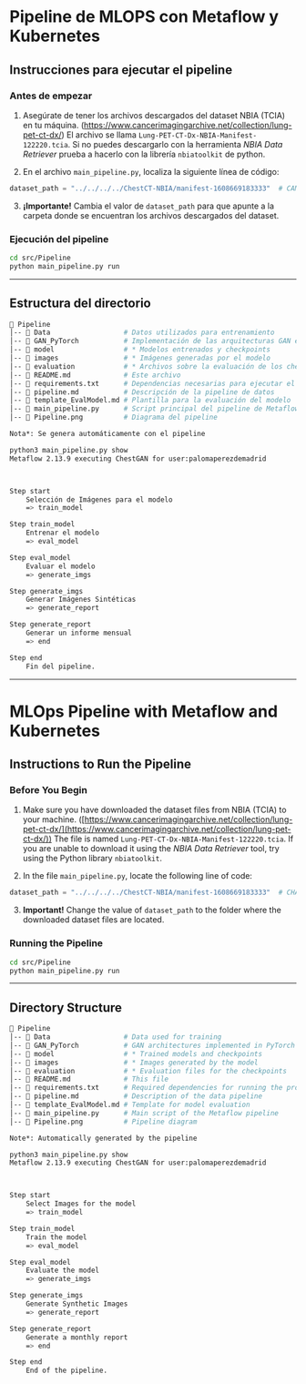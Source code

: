 # Pipeline de MLOPS con Metaflow y Kubernetes

## Instrucciones para ejecutar el pipeline

### Antes de empezar

1. Asegúrate de tener los archivos descargados del dataset NBIA (TCIA) en tu máquina.
\(https://www.cancerimagingarchive.net/collection/lung-pet-ct-dx/) El archivo se llama `Lung-PET-CT-Dx-NBIA-Manifest-122220.tcia`. Si no puedes descargarlo con la herramienta *NBIA Data Retriever* prueba a hacerlo con la librería `nbiatoolkit` de python.

2. En el archivo `main_pipeline.py`, localiza la siguiente línea de código:

```python
dataset_path = "../../../../ChestCT-NBIA/manifest-1608669183333"  # CAMBIAR !!
```

3. **¡Importante!** Cambia el valor de `dataset_path` para que apunte a la carpeta donde se encuentran los archivos descargados del dataset.

### Ejecución del pipeline
```bash
cd src/Pipeline
python main_pipeline.py run
```

---

## Estructura del directorio 

```bash
📂 Pipeline
│-- 📂 Data                  # Datos utilizados para entrenamiento
│-- 📂 GAN_PyTorch           # Implementación de las arquitecturas GAN en PyTorch
│-- 📂 model                 # * Modelos entrenados y checkpoints 
│-- 📂 images                # * Imágenes generadas por el modelo
│-- 📂 evaluation            # * Archivos sobre la evaluación de los checkpoints
│-- 📄 README.md             # Este archivo
│-- 📄 requirements.txt      # Dependencias necesarias para ejecutar el proyecto
│-- 📄 pipeline.md           # Descripción de la pipeline de datos
│-- 📄 template_EvalModel.md # Plantilla para la evaluación del modelo
│-- 📄 main_pipeline.py      # Script principal del pipeline de Metaflow
│-- 📄 Pipeline.png          # Diagrama del pipeline

Nota*: Se genera automáticamente con el pipeline
```

```bash
python3 main_pipeline.py show 
Metaflow 2.13.9 executing ChestGAN for user:palomaperezdemadrid



Step start
    Selección de Imágenes para el modelo 
    => train_model

Step train_model
    Entrenar el modelo 
    => eval_model

Step eval_model
    Evaluar el modelo 
    => generate_imgs

Step generate_imgs
    Generar Imágenes Sintéticas 
    => generate_report

Step generate_report
    Generar un informe mensual 
    => end

Step end
    Fin del pipeline.
```

---


# MLOps Pipeline with Metaflow and Kubernetes

## Instructions to Run the Pipeline

### Before You Begin

1. Make sure you have downloaded the dataset files from NBIA (TCIA) to your machine.
   ([https://www.cancerimagingarchive.net/collection/lung-pet-ct-dx/](https://www.cancerimagingarchive.net/collection/lung-pet-ct-dx/))
   The file is named `Lung-PET-CT-Dx-NBIA-Manifest-122220.tcia`.
   If you are unable to download it using the *NBIA Data Retriever* tool, try using the Python library `nbiatoolkit`.

2. In the file `main_pipeline.py`, locate the following line of code:

```python
dataset_path = "../../../../ChestCT-NBIA/manifest-1608669183333"  # CHANGE THIS !!
```

3. **Important!** Change the value of `dataset_path` to the folder where the downloaded dataset files are located.

### Running the Pipeline

```bash
cd src/Pipeline
python main_pipeline.py run
```

---

## Directory Structure

```bash
📂 Pipeline
│-- 📂 Data                  # Data used for training
│-- 📂 GAN_PyTorch           # GAN architectures implemented in PyTorch
│-- 📂 model                 # * Trained models and checkpoints
│-- 📂 images                # * Images generated by the model
│-- 📂 evaluation            # * Evaluation files for the checkpoints
│-- 📄 README.md             # This file
│-- 📄 requirements.txt      # Required dependencies for running the project
│-- 📄 pipeline.md           # Description of the data pipeline
│-- 📄 template_EvalModel.md # Template for model evaluation
│-- 📄 main_pipeline.py      # Main script of the Metaflow pipeline
│-- 📄 Pipeline.png          # Pipeline diagram

Note*: Automatically generated by the pipeline
```

```bash
python3 main_pipeline.py show 
Metaflow 2.13.9 executing ChestGAN for user:palomaperezdemadrid



Step start
    Select Images for the model 
    => train_model

Step train_model
    Train the model 
    => eval_model

Step eval_model
    Evaluate the model 
    => generate_imgs

Step generate_imgs
    Generate Synthetic Images 
    => generate_report

Step generate_report
    Generate a monthly report 
    => end

Step end
    End of the pipeline.
```

